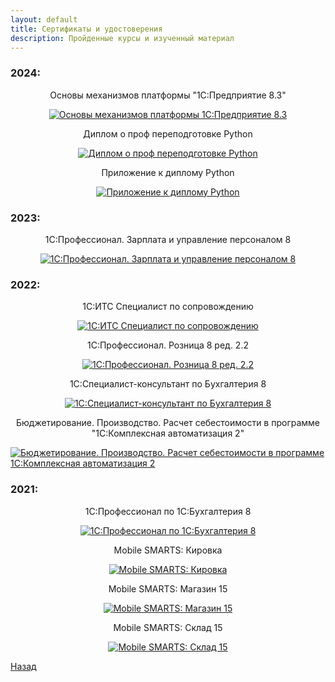```yaml
---
layout: default
title: Сертификаты и удостоверения
description: Пройденные курсы и изученный материал
---
```

### 2024:
<div style="text-align: center;">
  <p style="font-weight: normal;">Основы механизмов платформы "1С:Предприятие 8.3"</p>
</div>
<div style="display: flex; justify-content: center;">
  <a href="https://i.ibb.co/HrZjh7z/image.png">
    <img src="https://i.ibb.co/HrZjh7z/image.png" alt="Основы механизмов платформы 1С:Предприятие 8.3" border="0"/>
  </a>
</div>
<div style="text-align: center;">
  <p style="font-weight: normal;">Диплом о проф переподготовке Python</p>
</div>
<div style="display: flex; justify-content: center;">
  <a href="https://i.ibb.co/s5Gb6vy/image.png">
    <img src="https://i.ibb.co/s5Gb6vy/image.png" alt="Диплом о проф переподготовке Python" border="0"/>
  </a>
</div>
<div style="text-align: center;">
  <p style="font-weight: normal;">Приложение к диплому Python</p>
</div>
<div style="display: flex; justify-content: center;">
  <a href="https://i.ibb.co/X4Dqp6j/image.png">
    <img src="https://i.ibb.co/X4Dqp6j/image.png" alt="Приложение к диплому Python" border="0"/>
  </a>
</div>

### 2023:
<div style="text-align: center;">
  <p style="font-weight: normal;">1С:Профессионал. Зарплата и управление персоналом 8</p>
</div>
<div style="display: flex; justify-content: center;">
  <a href="https://i.ibb.co/9tM5vPb/Screenshot-23.png">
    <img src="https://i.ibb.co/9tM5vPb/Screenshot-23.png" alt="1С:Профессионал. Зарплата и управление персоналом 8" border="0"/>
  </a>
</div>

### 2022:
<div style="text-align: center;">
  <p style="font-weight: normal;">1С:ИТС Специалист по сопровождению</p>
</div>
<div style="display: flex; justify-content: center;">
  <a href="https://i.ibb.co/vQ2spXp/Screenshot-3.png">
    <img src="https://i.ibb.co/vQ2spXp/Screenshot-3.png" alt="1С:ИТС Специалист по сопровождению" border="0"/>
  </a>
</div>
<div style="text-align: center;">
  <p style="font-weight: normal;">1С:Профессионал. Розница 8 ред. 2.2</p>
</div>
<div style="display: flex; justify-content: center;">
  <a href="https://i.ibb.co/GJjj6bB/Screenshot-1.png">
    <img src="https://i.ibb.co/GJjj6bB/Screenshot-1.png" alt="1С:Профессионал. Розница 8 ред. 2.2" border="0"/>
  </a>
</div>
<div style="text-align: center;">
  <p style="font-weight: normal;">1С:Специалист-консультант по Бухгалтерия 8</p>
</div>
<div style="display: flex; justify-content: center;">
  <a href="https://i.ibb.co/mcgSG4N/Screenshot-2.png">
    <img src="https://i.ibb.co/mcgSG4N/Screenshot-2.png" alt="1С:Специалист-консультант по Бухгалтерия 8" border="0"/>
  </a>
</div>
<div style="text-align: center;">
  <p style="font-weight: normal;">Бюджетирование. Производство. Расчет себестоимости в программе "1С:Комплексная автоматизация 2"</p>
</div>
<div style="display: flex; justify-content: center;">
  <a href="https://i.ibb.co/GtHYKxq/Screenshot-5.png">
    <img src="https://i.ibb.co/GtHYKxq/Screenshot-5.png" alt="Бюджетирование. Производство. Расчет себестоимости в программе 1С:Комплексная автоматизация 2" border="0"/>
  </a>
</div>

### 2021:
<div style="text-align: center;">
  <p style="font-weight: normal;">1С:Профессионал по 1С:Бухгалтерия 8</p>
</div>
<div style="display: flex; justify-content: center;">
  <a href="https://i.ibb.co/YhRbdM2/Screenshot-4.png">
    <img src="https://i.ibb.co/YhRbdM2/Screenshot-4.png" alt="1С:Профессионал по 1С:Бухгалтерия 8" border="0"/>
  </a>
</div>
<div style="text-align: center;">
  <p style="font-weight: normal;">Mobile SMARTS: Кировка</p>
</div>
<div style="display: flex; justify-content: center;">
  <a href="https://i.ibb.co/kc8MPkb/Screenshot-6.png">
    <img src="https://i.ibb.co/kc8MPkb/Screenshot-6.png" alt="Mobile SMARTS: Кировка" border="0"/>
  </a>
</div>
<div style="text-align: center;">
  <p style="font-weight: normal;">Mobile SMARTS: Магазин 15</p>
</div>
<div style="display: flex; justify-content: center;">
  <a href="https://i.ibb.co/RBgWMw4/Screenshot-7.png">
    <img src="https://i.ibb.co/RBgWMw4/Screenshot-7.png" alt="Mobile SMARTS: Магазин 15" border="0"/>
  </a>
</div>
<div style="text-align: center;">
  <p style="font-weight: normal;">Mobile SMARTS: Склад 15</p>
</div>
<div style="display: flex; justify-content: center;">
  <a href="https://i.ibb.co/61KrJ3f/Screenshot-8.png">
    <img src="https://i.ibb.co/61KrJ3f/Screenshot-8.png" alt="Mobile SMARTS: Склад 15" border="0"/>
  </a>
</div>

[Назад](./)
